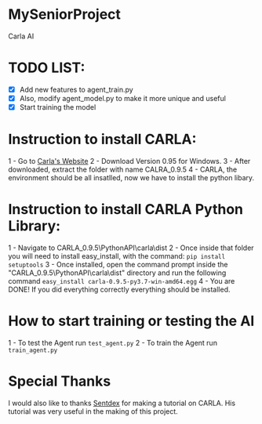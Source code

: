 # MySeniorProject
Carla AI

# TODO LIST:


- [x] Add new features to agent_train.py
- [x] Also, modify agent_model.py to make it more unique and useful
- [x] Start training the model

# Instruction to install CARLA:

1 - Go to [Carla's Website](http://carla.org/2019/04/03/release-0.9.5/)
2 - Download Version 0.95 for Windows.
3 - After downloaded, extract the folder with name CALRA_0.9.5
4 - CARLA, the environment should be all insatlled, now we have to install the python libary.


# Instruction to install CARLA Python Library:

1 - Navigate to CARLA_0.9.5\PythonAPI\carla\dist
2 - Once inside that folder you will need to install easy_install, with the command: `pip install setuptools`
3 - Once installed, open the command prompt inside the "CARLA_0.9.5\PythonAPI\carla\dist" directory and run the following command `easy_install carla-0.9.5-py3.7-win-amd64.egg`
4 - You are DONE! If you did everything correctly everything should be installed.

# How to start training or testing the AI

1 - To test the Agent run `test_agent.py`
2 - To train the Agent run `train_agent.py`

# Special Thanks

I would also like to thanks [Sentdex](https://youtube.com/user/sentdex) for making a tutorial on CARLA. His tutorial was very useful in the making of this project.
